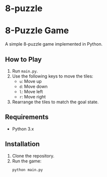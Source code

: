 # 8-puzzle
# 8-Puzzle Game

A simple 8-puzzle game implemented in Python.

## How to Play
1. Run `main.py`.
2. Use the following keys to move the tiles:
   - `u`: Move up
   - `d`: Move down
   - `l`: Move left
   - `r`: Move right
3. Rearrange the tiles to match the goal state.

## Requirements
- Python 3.x

## Installation
1. Clone the repository.
2. Run the game:
   ```bash
   python main.py
